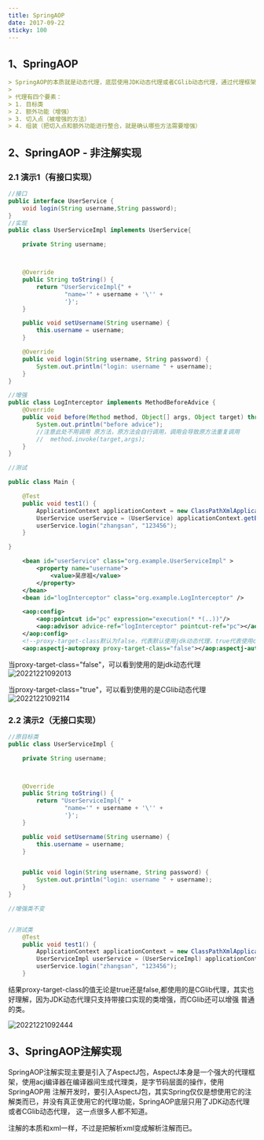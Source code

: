 ```yaml
---
title: SpringAOP
date: 2017-09-22
sticky: 100
---
```


## 1、SpringAOP

```markdown
> SpringAOP的本质就是动态代理，底层使用JDK动态代理或者CGlib动态代理，通过代理框架生成代理类，实现对目标类的增强，Spring代理是方法级别的代理，是对方法增强，
> 
> 代理有四个要素：
> 1. 目标类 
> 2. 额外功能（增强）
> 3. 切入点（被增强的方法）
> 4. 组装（把切入点和额外功能进行整合，就是确认哪些方法需要增强）
```

## 2、SpringAOP - 非注解实现

### 2.1 演示1（有接口实现）

```java
//接口
public interface UserService {
    void login(String username,String password);
}
//实现
public class UserServiceImpl implements UserService{

    private String username;



    @Override
    public String toString() {
        return "UserServiceImpl{" +
                "name='" + username + '\'' +
                '}';
    }

    public void setUsername(String username) {
        this.username = username;
    }

    @Override
    public void login(String username, String password) {
        System.out.println("login: username " + username);
    }
}

//增强
public class LogInterceptor implements MethodBeforeAdvice {
    @Override
    public void before(Method method, Object[] args, Object target) throws Throwable {
        System.out.println("before advice");
        //注意此处不用调用 原方法，原方法会自行调用，调用会导致原方法重复调用
        //  method.invoke(target,args);
    }
}

//测试

public class Main {

    @Test
    public void test1() {
        ApplicationContext applicationContext = new ClassPathXmlApplicationContext("applicationContext.xml");
        UserService userService = (UserService) applicationContext.getBean("userService");
        userService.login("zhangsan", "123456");
    }

}
```

```xml
    <bean id="userService" class="org.example.UserServiceImpl" >
        <property name="username">
            <value>吴彦祖</value>
        </property>
    </bean>
    <bean id="logInterceptor" class="org.example.LogInterceptor" />

    <aop:config>
        <aop:pointcut id="pc" expression="execution(* *(..))"/>
        <aop:advisor advice-ref="logInterceptor" pointcut-ref="pc"></aop:advisor>
    </aop:config>
    <!--proxy-target-class默认为false，代表默认使用jdk动态代理，true代表使用cglib代理-->
    <aop:aspectj-autoproxy proxy-target-class="false"></aop:aspectj-autoproxy>
```

当proxy-target-class="false"，可以看到使用的是jdk动态代理
![20221221092013](https://afatpig.oss-cn-chengdu.aliyuncs.com/blog/20221221092013.png)

当proxy-target-class="true"，可以看到使用的是CGlib动态代理
![20221221092114](https://afatpig.oss-cn-chengdu.aliyuncs.com/blog/20221221092114.png)

### 2.2 演示2（无接口实现）

```java
//原目标类
public class UserServiceImpl {

    private String username;



    @Override
    public String toString() {
        return "UserServiceImpl{" +
                "name='" + username + '\'' +
                '}';
    }

    public void setUsername(String username) {
        this.username = username;
    }


    public void login(String username, String password) {
        System.out.println("login: username " + username);
    }
}

//增强类不变


//测试类
    @Test
    public void test1() {
        ApplicationContext applicationContext = new ClassPathXmlApplicationContext("applicationContext.xml");
        UserServiceImpl userService = (UserServiceImpl) applicationContext.getBean("userService");
        userService.login("zhangsan", "123456");
    }

```

结果proxy-target-class的值无论是true还是false,都使用的是CGlib代理，其实也好理解，因为JDK动态代理只支持带接口实现的类增强，而CGlib还可以增强
普通的类。

![20221221092444](https://afatpig.oss-cn-chengdu.aliyuncs.com/blog/20221221092444.png)

## 3、SpringAOP注解实现

SpringAOP注解实现主要是引入了AspectJ包，AspectJ本身是一个强大的代理框架，使用acj编译器在编译器间生成代理类，是字节码层面的操作，使用SpringAOP用
注解开发时，要引入AspectJ包，其实Spring仅仅是想使用它的注解类而已，并没有真正使用它的代理功能，SpringAOP底层只用了JDK动态代理或者CGlib动态代理，
这一点很多人都不知道。

注解的本质和xml一样，不过是把解析xml变成解析注解而已。

